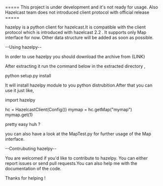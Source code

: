 ===== This project is under development and it's not ready for usage. Also Hazelcast team does not introduced client protocol with official release =====

hazelpy is a python client for hazelcast.It is compatible with the client protocol which is introduced with hazelcast 2.2 . It supports only Map interface for now. Other data structure will be added as soon as possible.

--Using hazelpy--

In order to use hazelpy you should  download the archive from {LINK}

After extracting it run the command below in the extracted directory ,

python setup.py install

It will install hazelpy module to you python distrubition.After that you can use it just like,

import hazelpy

hc = HazelcastClient(Config())
mymap = hc.getMap("mymap") 
mymap.get(1)

pretty easy huh ? 

you can also have a look at the MapTest.py for further usage of the Map interface.

--Contrubuting hazelpy--

You are welcomed if you'd like to contribute to hazelpy. You can either report issues or send pull requests.You can also help me with the documentation of the code.

Thanks for helping !

